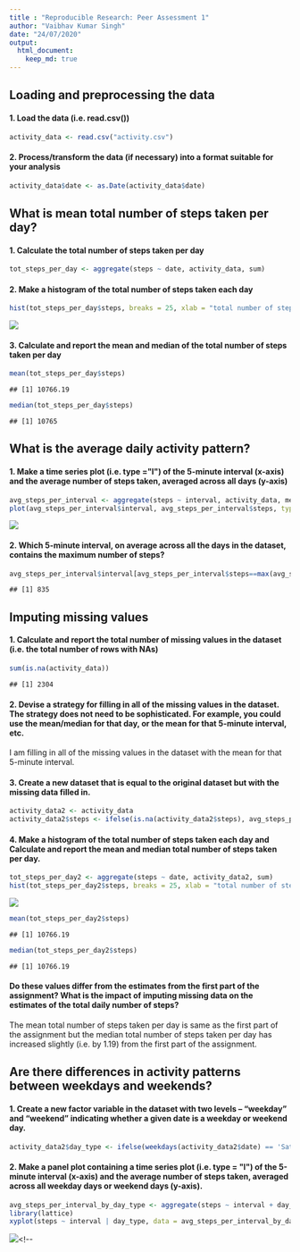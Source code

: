 ```yaml
---
title : "Reproducible Research: Peer Assessment 1"
author: "Vaibhav Kumar Singh"
date: "24/07/2020"
output: 
  html_document:
    keep_md: true
---
```



## Loading and preprocessing the data
#### 1. Load the data (i.e. read.csv())

```r
activity_data <- read.csv("activity.csv")
```
#### 2. Process/transform the data (if necessary) into a format suitable for your analysis

```r
activity_data$date <- as.Date(activity_data$date)
```


## What is mean total number of steps taken per day?
#### 1. Calculate the total number of steps taken per day

```r
tot_steps_per_day <- aggregate(steps ~ date, activity_data, sum)
```
#### 2. Make a histogram of the total number of steps taken each day

```r
hist(tot_steps_per_day$steps, breaks = 25, xlab = "total number of steps taken each day", main = "Histogram of the total number of steps taken each day")
```

![](PA1_template_files/figure-html/unnamed-chunk-4-1.png)<!-- -->

#### 3. Calculate and report the mean and median of the total number of steps taken per day

```r
mean(tot_steps_per_day$steps)
```

```
## [1] 10766.19
```

```r
median(tot_steps_per_day$steps)
```

```
## [1] 10765
```


## What is the average daily activity pattern?
#### 1. Make a time series plot (i.e. type ="l") of the 5-minute interval (x-axis) and the average number of steps taken, averaged across all days (y-axis)

```r
avg_steps_per_interval <- aggregate(steps ~ interval, activity_data, mean)
plot(avg_steps_per_interval$interval, avg_steps_per_interval$steps, type = "l", xlab = "5-minute interval", ylab = "avg. no. of steps taken", main = "Time series plot")
```

![](PA1_template_files/figure-html/unnamed-chunk-7-1.png)<!-- -->

#### 2. Which 5-minute interval, on average across all the days in the dataset, contains the maximum number of steps?

```r
avg_steps_per_interval$interval[avg_steps_per_interval$steps==max(avg_steps_per_interval$steps)]
```

```
## [1] 835
```


## Imputing missing values
#### 1. Calculate and report the total number of missing values in the dataset (i.e. the total number of rows with NAs)

```r
sum(is.na(activity_data))
```

```
## [1] 2304
```
#### 2. Devise a strategy for filling in all of the missing values in the dataset. The strategy does not need to be sophisticated. For example, you could use the mean/median for that day, or the mean for that 5-minute interval, etc.
I am filling in all of the missing values in the dataset with the mean for that 5-minute interval.

#### 3. Create a new dataset that is equal to the original dataset but with the missing data filled in.

```r
activity_data2 <- activity_data
activity_data2$steps <- ifelse(is.na(activity_data2$steps), avg_steps_per_interval$steps[match(activity_data2$interval, avg_steps_per_interval$interval)], activity_data2$steps)
```
#### 4. Make a histogram of the total number of steps taken each day and Calculate and report the mean and median total number of steps taken per day.

```r
tot_steps_per_day2 <- aggregate(steps ~ date, activity_data2, sum)
hist(tot_steps_per_day2$steps, breaks = 25, xlab = "total number of steps taken each day", main = "Histogram of the total number of steps taken each day")
```

![](PA1_template_files/figure-html/unnamed-chunk-11-1.png)<!-- -->

```r
mean(tot_steps_per_day2$steps)
```

```
## [1] 10766.19
```

```r
median(tot_steps_per_day2$steps)
```

```
## [1] 10766.19
```
#### Do these values differ from the estimates from the first part of the assignment? What is the impact of imputing missing data on the estimates of the total daily number of steps?
The mean total number of steps taken per day is same as the first part of the assignment but the median total number of steps taken per day has increased slightly (i.e. by 1.19) from the first part of the assignment.


## Are there differences in activity patterns between weekdays and weekends?
#### 1. Create a new factor variable in the dataset with two levels – “weekday” and “weekend” indicating whether a given date is a weekday or weekend day.

```r
activity_data2$day_type <- ifelse(weekdays(activity_data2$date) == 'Saturday' | weekdays(activity_data2$date) == 'Sunday', 'weekend', 'weekday')
```
#### 2. Make a panel plot containing a time series plot (i.e. type = "l") of the 5-minute interval (x-axis) and the average number of steps taken, averaged across all weekday days or weekend days (y-axis).

```r
avg_steps_per_interval_by_day_type <- aggregate(steps ~ interval + day_type, activity_data2, mean)
library(lattice)
xyplot(steps ~ interval | day_type, data = avg_steps_per_interval_by_day_type, layout = c(1, 2), type = "l", main = "Time series plot")
```

![](PA1_template_files/figure-html/unnamed-chunk-15-1.png)<!-- 
